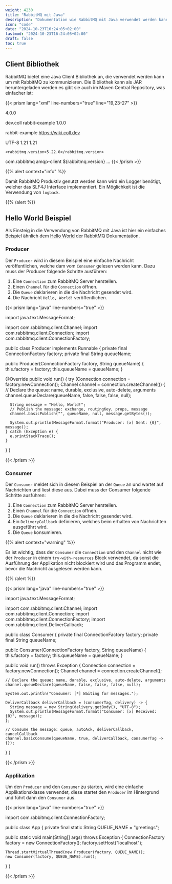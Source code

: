 ```yaml
---
weight: 4230
title: "RabbitMQ mit Java"
description: "Dokumentation wie RabbitMQ mit Java verwendet werden kann."
icon: "code"
date: "2024-10-23T16:24:05+02:00"
lastmod: "2024-10-23T16:24:05+02:00"
draft: false
toc: true
---
```


## Client Bibliothek

RabbitMQ bietet eine Java Client Bibliothek an, die verwendet werden kann um mit
RabbitMQ zu kommunizieren. Die Bibliothek kann als JAR heruntergeladen werden
es gibt sie auch im Maven Central Repository, was einfacher ist:

{{< prism lang="xml" line-numbers="true" line="19,23-27" >}}
<?xml version="1.0" encoding="UTF-8"?>

<project xmlns="http://maven.apache.org/POM/4.0.0" xmlns:xsi="http://www.w3.org/2001/XMLSchema-instance"
  xsi:schemaLocation="http://maven.apache.org/POM/4.0.0 http://maven.apache.org/xsd/maven-4.0.0.xsd">
  <modelVersion>4.0.0</modelVersion>

  <groupId>dev.coll</groupId>
  <artifactId>rabbit-example</artifactId>
  <version>1.0.0</version>

  <name>rabbit-example</name>
  <url>https://wiki.coll.dev</url>

  <properties>
    <project.build.sourceEncoding>UTF-8</project.build.sourceEncoding>
    <maven.compiler.source>1.21</maven.compiler.source>
    <maven.compiler.target>1.21</maven.compiler.target>

    <rabbitmq.version>5.22.0</rabbitmq.version>
  </properties>

  <dependencies>
    <dependency>
      <groupId>com.rabbitmq</groupId>
      <artifactId>amqp-client</artifactId>
      <version>${rabbitmq.version}</version>
    </dependency>
    ...
{{< /prism >}}

{{% alert context="info" %}}

Damit RabbitMQ Produktiv genutzt werden kann wird ein Logger benötigt, welcher
das SLF4J Interface implementiert. Ein Möglichkeit ist die Verwendung von
`logback`.

{{% /alert %}}

## Hello World Beispiel

Als Einsteig in die Verwendung von RabbitMQ mit Java ist hier ein einfaches
Beispiel ähnlich dem [Hello World](https://www.rabbitmq.com/tutorials/tutorial-one-java) der RabbitMQ Dokumentation.

### Producer

Der `Producer` wird in diesem Beispiel eine einfache Nachricht veröffentlichen,
welche dam vom `Consumer` gelesen werden kann. Dazu muss der Producer folgende
Schritte ausführen:

1. Eine `Connection` zum RabbitMQ Server herstellen.
2. Einen `Channel` für die `Connection` öffnen.
3. Die `Queue` deklarieren in die die Nachricht gesendet wird.
4. Die Nachricht `Hello, World!` veröffentlichen.

{{< prism lang="java" line-numbers="true" >}}

import java.text.MessageFormat;

import com.rabbitmq.client.Channel;
import com.rabbitmq.client.Connection;
import com.rabbitmq.client.ConnectionFactory;

public class Producer implements Runnable {
  private final ConnectionFactory factory;
  private final String queueName;

  public Producer(ConnectionFactory factory, String queueName) {
    this.factory = factory;
    this.queueName = queueName;
  }

  @Override
  public void run() {
    try (Connection connection = factory.newConnection();
        Channel channel = connection.createChannel()) {
      // Declare the queue: name, durable, exclusive, auto-delete, arguments
      channel.queueDeclare(queueName, false, false, false, null);

      String message = "Hello, World!";
      // Publish the message: exchange, routingKey, props, message
      channel.basicPublish("", queueName, null, message.getBytes());

      System.out.println(MessageFormat.format("Producer: [x] Sent: {0}", message));
    } catch (Exception e) {
      e.printStackTrace();
    }
  }
}

{{< /prism >}}

### Consumer

Der `Consumer` meldet sich in diesem Beispiel an der `Queue` an und wartet auf
Nachrichten und liest diese aus. Dabei muss der Consumer folgende Schritte
ausführen:

1. Eine `Connection` zum RabbitMQ Server herstellen.
2. Einen `Channel` für die `Connection` öffnen.
3. Die `Queue` deklarieren in die die Nachricht gesendet wird.
4. Ein `DeliveryCallback` definieren, welches beim erhalten von Nachrichten
   ausgeführt wird.
5. Die `Queue` konsumieren.

{{% alert context="warning" %}}

Es ist wichtig, dass der `Consumer` die `Connection` und den `Channel` nicht wie
der `Producer` in einem `try-with-resources` Block verwendet, da sonst die 
Ausführung der Applikation nicht blockiert wird und das Programm endet, bevor
die Nachricht ausgelesen werden kann.

{{% /alert %}}

{{< prism lang="java" line-numbers="true" >}}

import java.text.MessageFormat;

import com.rabbitmq.client.Channel;
import com.rabbitmq.client.Connection;
import com.rabbitmq.client.ConnectionFactory;
import com.rabbitmq.client.DeliverCallback;

public class Consumer {
  private final ConnectionFactory factory;
  private final String queueName;

  public Consumer(ConnectionFactory factory, String queueName) {
    this.factory = factory;
    this.queueName = queueName;
  }

  public void run() throws Exception {
    Connection connection = factory.newConnection();
    Channel channel = connection.createChannel();

    // Declare the queue: name, durable, exclusive, auto-delete, arguments
    channel.queueDeclare(queueName, false, false, false, null);

    System.out.println("Consumer: [*] Waiting for messages.");

    DeliverCallback deliverCallback = (consumerTag, delivery) -> {
      String message = new String(delivery.getBody(), "UTF-8");
      System.out.println(MessageFormat.format("Consumer: [x] Received: {0}", message));
    };

    // Consume the message: queue, autoAck, deliverCallback, cancelCallback
    channel.basicConsume(queueName, true, deliverCallback, consumerTag -> {});
  }
}

{{< /prism >}}

### Applikation

Um den `Producer` und den `Consumer` zu starten, wird eine einfache
Applikationsklasse verwendet, diese startet den `Producer` im Hintergrund und
führt dann den `Consumer` aus.

{{< prism lang="java" line-numbers="true" >}}

import com.rabbitmq.client.ConnectionFactory;

public class App {
  private final static String QUEUE_NAME = "greetings";

  public static void main(String[] args) throws Exception {
    ConnectionFactory factory = new ConnectionFactory();
    factory.setHost("localhost");

    Thread.startVirtualThread(new Producer(factory, QUEUE_NAME));
    new Consumer(factory, QUEUE_NAME).run();
  }
}

{{< /prism >}}
